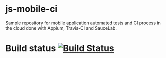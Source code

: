 # js-mobile-ci
Sample repository for mobile application automated tests and CI process in the cloud done with Appium, Travis-CI and SauceLab.

# Build status [![Build Status](https://travis-ci.org/DimitarTodorov/js-mobile-ci.svg?branch=master)](https://travis-ci.org/DimitarTodorov/js-mobile-ci)
